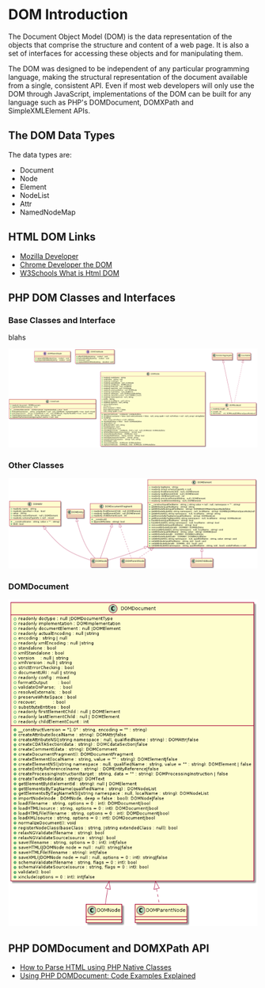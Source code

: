 # DOM Introduction

The Document Object Model (DOM) is the data representation of the objects that comprise the structure and content of a web page. It is also a set of
interfaces for accessing these objects and for manipulating them.

The DOM was designed to be independent of any particular programming language, making
the structural representation of the document available from a single, consistent API. Even if most web developers will only use the DOM through JavaScript,
implementations of the DOM can be built for any language such as PHP's DOMDocument, DOMXPath and SimpleXMLElement APIs.

## The DOM Data Types

The data types are:

* Document
* Node
* Element
* NodeList
* Attr
* NamedNodeMap

## HTML DOM Links

* [Mozilla Developer](https://developer.mozilla.org/en-US/docs/Web/API/Document_Object_Model)
* [Chrome Developer the DOM](https://developer.chrome.com/docs/devtools/dom/)
* [W3Schools What is Html DOM](https://www.w3schools.com/whatis/whatis_htmldom.asp)

## PHP DOM Classes and Interfaces

### Base Classes and Interface

<!--![Diagram Image Link](./puml/base.puml)-->

blahs

![](/assets/images/base.png)

### Other Classes

![](/assets/images/other.png)

### DOMDocument

![](/assets/images/document.png)


## PHP DOMDocument and DOMXPath API

* [How to Parse HTML using PHP Native Classes](https://codingreflections.com/blog/php-parse-html)
* [Using PHP DOMDocument: Code Examples Explained](https://www.bitdegree.org/learn/php-domdocument)
